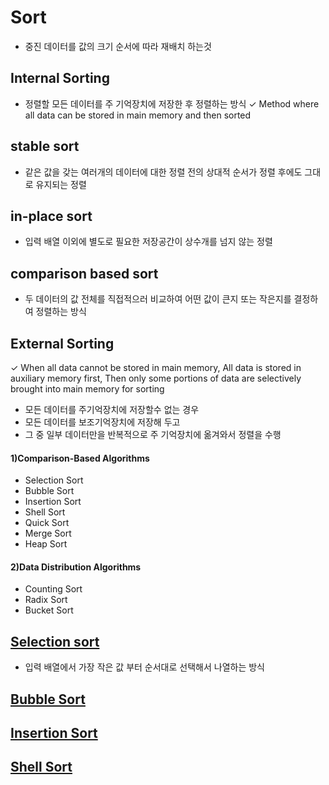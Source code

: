 # Sort

- 중진 데이터를 값의 크기 순서에 따라 재배치 하는것

## Internal Sorting
- 정렬할 모든 데이터를 주 기억장치에 저장한 후 정렬하는 방식
✓ Method where all data can be stored in main memory and then sorted
## stable sort
- 같은 값을 갖는 여러개의 데이터에 대한 정렬 전의 상대적 순서가 정렬 후에도 그대로 유지되는 정렬
## in-place sort
- 입력 배열 이외에 별도로 필요한 저장공간이 상수개를 넘지 않는 정렬
## comparison based sort
- 두 데이터의 값 전체를 직접적으러 비교하여 어떤 값이 큰지 또는 작은지를 결정하여 정렬하는 방식
## External Sorting
✓ When all data cannot be stored in main memory,
All data is stored in auxiliary memory first,
Then only some portions of data are selectively brought into main memory for sorting
- 모든 데이터를 주기억장치에 저장할수 없는 경우
- 모든 데이터를 보조기억장치에 저장해 두고
- 그 중 일부 데이터만을 반복적으로 주 기억장치에 옮겨와서 정렬을 수행
#### 1)Comparison-Based Algorithms

- Selection Sort
- Bubble Sort
- Insertion Sort
- Shell Sort
- Quick Sort
- Merge Sort
- Heap Sort

####  2)Data Distribution Algorithms

- Counting Sort
- Radix Sort
- Bucket Sort
## [Selection sort](./selection/select.md)
- 입력 배열에서 가장 작은 값 부터 순서대로 선택해서 나열하는 방식
## [Bubble Sort](./bubble/bubble_sort.md)

## [Insertion Sort](./insertion/insertion.md)

## [Shell Sort](./shell/shell.md)